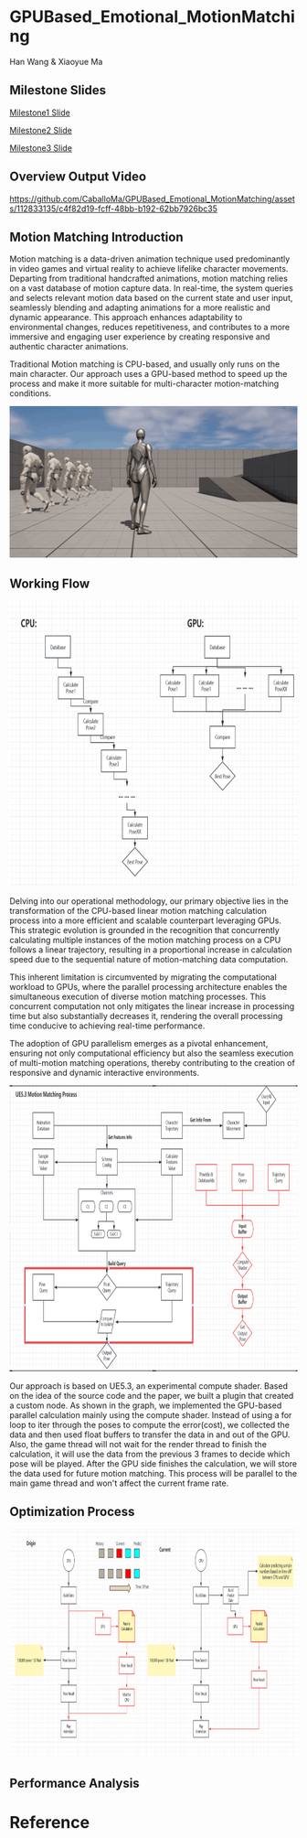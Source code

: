 # GPUBased_Emotional_MotionMatching
Han Wang & Xiaoyue Ma

## Milestone Slides
 [Milestone1 Slide](https://docs.google.com/presentation/d/1ReOL6aRipmgVvq1oI5TzAEBSmwE4okE5VBqne8QOwO0/edit?usp=sharing)
 
 [Milestone2 Slide](https://docs.google.com/presentation/d/10Vmtje1TYG2by99pjaSxHmJE1uDU_mSqM6aJXk8oVE4/edit?usp=sharing)
 
 [Milestone3 Slide](https://docs.google.com/presentation/d/1LE8DsNWHqecslTkHEJP5CkqP78D5CWmJ1i31S9SzzZw/edit?usp=sharing)


## Overview Output Video


https://github.com/CaballoMa/GPUBased_Emotional_MotionMatching/assets/112833135/c4f82d19-fcff-48bb-b192-62bb7926bc35



## Motion Matching Introduction

Motion matching is a data-driven animation technique used predominantly in video games and virtual reality to achieve lifelike character movements. Departing from traditional handcrafted animations, motion matching relies on a vast database of motion capture data. In real-time, the system queries and selects relevant motion data based on the current state and user input, seamlessly blending and adapting animations for a more realistic and dynamic appearance. This approach enhances adaptability to environmental changes, reduces repetitiveness, and contributes to a more immersive and engaging user experience by creating responsive and authentic character animations.

Traditional Motion matching is CPU-based, and usually only runs on the main character. Our approach uses a GPU-based method to speed up the process and make it more suitable for multi-character motion-matching conditions.

![Unlock FPS](images/titlegif.gif)


## Working Flow

<img src="https://github.com/CaballoMa/GPUBased_Emotional_MotionMatching/blob/main/images/workflow1.png" width="800" height="500">

Delving into our operational methodology, our primary objective lies in the transformation of the CPU-based linear motion matching calculation process into a more efficient and scalable counterpart leveraging GPUs.  This strategic evolution is grounded in the recognition that concurrently calculating multiple instances of the motion matching process on a CPU follows a linear trajectory, resulting in a proportional increase in calculation speed due to the sequential nature of motion-matching data computation.  


This inherent limitation is circumvented by migrating the computational workload to GPUs, where the parallel processing architecture enables the simultaneous execution of diverse motion matching processes.  This concurrent computation not only mitigates the linear increase in processing time but also substantially decreases it, rendering the overall processing time conducive to achieving real-time performance.  


The adoption of GPU parallelism emerges as a pivotal enhancement, ensuring not only computational efficiency but also the seamless execution of multi-motion matching operations, thereby contributing to the creation of responsive and dynamic interactive environments.

<img src="https://github.com/CaballoMa/GPUBased_Emotional_MotionMatching/blob/main/images/workflow2.png" width="800" height="500">

Our approach is based on UE5.3, an experimental compute shader. Based on the idea of the source code and the paper, we built a plugin that created a custom node. As shown in the graph, we implemented the GPU-based parallel calculation mainly using the compute shader. Instead of using a for loop to iter through the poses to compute the error(cost), we collected the data and then used float buffers to transfer the data in and out of the GPU. Also, the game thread will not wait for the render thread to finish the calculation, it will use the data from the previous 3 frames to decide which pose will be played. After the GPU side finishes the calculation, we will store the data used for future motion matching. This process will be parallel to the main game thread and won't affect the current frame rate.

## Optimization Process

<img src="https://github.com/CaballoMa/GPUBased_Emotional_MotionMatching/blob/main/images/workflow3.png" width="800" height="400">


## Performance Analysis



# Reference

 
 
